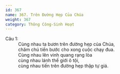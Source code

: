 ```yaml
---
id: 367
name: 367. Trên Đường Hẹp Của Chúa
weight: 367
category: Thông Công-Sinh Hoạt
---
```

<dl><dt>Câu 1:</dt><dd data-verse="1">Cùng nhau ta bươn trên đường hẹp của Chúa, <br/>chăm chú tiến bước cho xong cuộc chạy đua. <br/>Cùng nhau lên vinh quang rạng lòa <br/>cùng nhau lánh thế giới ô tội, <br/>cùng nhau tiến trên đường hẹp thập tự giá. </dd></dl>
